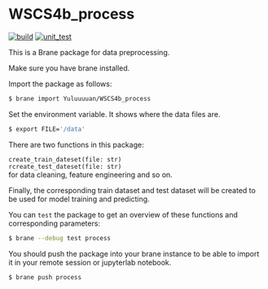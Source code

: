 # WSCS4b_process
[![build](https://github.com/Yuluuuuan/WSCS4b_process/actions/workflows/build.yml/badge.svg)](https://github.com/Yuluuuuan/WSCS4b_process/actions/workflows/build.yml)
[![unit_test](https://github.com/Yuluuuuan/WSCS4b_process/actions/workflows/unit_test.yml/badge.svg)](https://github.com/Yuluuuuan/WSCS4b_process/actions/workflows/unit_test.yml)

This is a Brane package for data preprocessing. 

Make sure you have brane installed.

Import the package as follows:
```bash
$ brane import Yuluuuuan/WSCS4b_process
```
Set the environment variable. It shows where the data files are.

```bash
$ export FILE='/data'
```

There are two functions in this package:

`create_train_dateset(file: str)` \
`rcreate_test_dateset(file: str)`\
for data cleaning, feature engineering and so on.

Finally, the corresponding train dataset and test dataset will be created to be used for model training and predicting. 

You can `test` the package to get an overview of these functions and corresponding parameters:
```bash
$ brane --debug test process
```

You should push the package into your brane instance to be able to import it in your remote session or jupyterlab notebook.
```bash
$ brane push process
```
